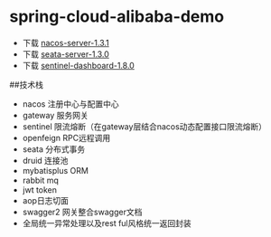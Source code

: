 # spring-cloud-alibaba-demo
* 下载 [nacos-server-1.3.1](https://github.com/alibaba/nacos/releases)
* 下载 [seata-server-1.3.0](https://github.com/seata/seata/releases)
* 下载 [sentinel-dashboard-1.8.0](https://github.com/alibaba/Sentinel/releases)

##技术栈
* nacos 注册中心与配置中心
* gateway 服务网关
* sentinel 限流熔断（在gateway层结合nacos动态配置接口限流熔断）
* openfeign RPC远程调用
* seata 分布式事务
* druid 连接池
* mybatisplus ORM
* rabbit mq 
* jwt token
* aop日志切面
* swagger2 网关整合swagger文档
* 全局统一异常处理以及rest ful风格统一返回封装
